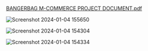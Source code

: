[BANGERBAG M-COMMERCE PROJECT DOCUMENT.pdf](https://github.com/AmilaThushara/BANGERBAG-M-COMMERCE-MOBILE-APP/files/13828936/BANGERBAG.M-COMMERCE.PROJECT.DOCUMENT.pdf)


![Screenshot 2024-01-04 155650](https://github.com/AmilaThushara/BANGERBAG-M-COMMERCE-MOBILE-APP/assets/80099554/f411aace-b308-4bd5-a270-3d18fef1efeb)

![Screenshot 2024-01-04 154304](https://github.com/AmilaThushara/BANGERBAG-M-COMMERCE-MOBILE-APP/assets/80099554/36c84a0f-1565-4259-9129-99ad80550c84)

![Screenshot 2024-01-04 154334](https://github.com/AmilaThushara/BANGERBAG-M-COMMERCE-MOBILE-APP/assets/80099554/10d1b833-622b-4d1b-b49e-78f898fd5d0f)
